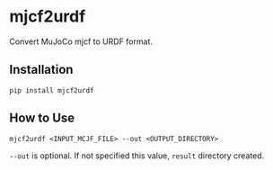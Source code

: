 # mjcf2urdf

Convert MuJoCo mjcf to URDF format.

## Installation

```
pip install mjcf2urdf
```

## How to Use

```
mjcf2urdf <INPUT_MCJF_FILE> --out <OUTPUT_DIRECTORY>
```

```--out``` is optional. If not specified this value, `result` directory created.
